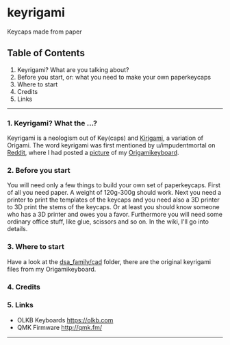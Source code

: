 # keyrigami

Keycaps made from paper

## Table of Contents

1. Keyrigami? What are you talking about?
2. Before you start, or: what you need to make your own paperkeycaps
3. Where to start
4. Credits
5. Links
---

### 1. Keyrigami? What the ...?
Keyrigami is a neologism out of Key(caps) and [Kirigami][1], a variation of Origami. The word keyrigami was first mentioned by u/impudentmortal on [Reddit][2], where I had posted a [picture](../master/showcase/IMG_20171126_0948504.jpg) of my [Origamikeyboard][3].

### 2. Before you start 
You will need only a few things to build your own set of paperkeycaps. First of all you need paper. A weight of 120g-300g should work. Next you need a printer to print the templates of the keycaps and you need also a 3D printer to 3D print the stems of the keycaps. Or at least you should know someone who has a 3D printer and owes you a favor. Furthermore you will need some ordinary office stuff, like glue, scissors and so on. In the wiki, I'll go into details. 

### 3. Where to start
Have a look at the [dsa_family/cad](../master/dsa_family/cad) folder, there are the original keyrigami files from my Origamikeyboard.

### 4. Credits

### 5. Links
- OLKB Keyboards https://olkb.com
- QMK Firmware http://qmk.fm/


---

[1]: https://en.wikipedia.org/wiki/kirigami
[2]: https://www.reddit.com/r/MechanicalKeyboards/comments/7fm4t6/origamikeyboard/dqdek10/
[3]: https://www.reddit.com/r/MechanicalKeyboards/comments/7fm4t6/origamikeyboard/
[4]: https://olkb.com
[5]: http://qmk.fm/
